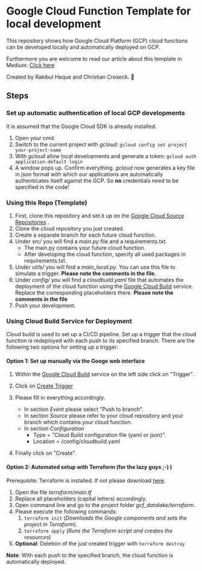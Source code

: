 # Google Cloud Function Template for local development
This repository shows how Google Cloud Platform (GCP) cloud functions can be developed
locally and automatically deployed on GCP.

Furthermore you are welcome to read our article about this template in Medium: [Click here](https://towardsdatascience.com/develop-and-test-google-cloud-functions-locally-and-deploy-7908d6573f9d)

Created by Rakibul Haque and Christian Croseck. 👋 

## Steps

### Set up automatic authentication of local GCP developments
It is assumed that the Google Cloud SDK is already installed.

1. Open your cmd.
1. Switch to the current project with _gcloud_: `gcloud config set project your-project-name`
1. With _gcloud_ allow local developments and generate a token: `gcloud auth application-default login`
1. A window pops up. Confirm everything. _gcloud_ now generates a key file in json format with which our 
   applications are automatically authenticates itself against the GCP. So **no** credentials need to be specified in 
   the code!
   
### Using this Repo (Template)
1.  First, clone this repository and set it up on the [Google Cloud Source Repositories](https://source.cloud.google.com/) .
1.  Clone the cloud repository you just created.
1.  Create a separate branch for each future cloud function.
1.  Under _src/_ you will find a _main.py_ file and a requirements.txt. 
    - The main.py contains your future cloud function. 
    - After developing the cloud function, specify all used packages in requirements.txt.
1. Under _utils/_ you will find a _main_local.py_. You can use this file to simulate a trigger. **Please note the comments
   in the file.**
1. Under _config/_ you will find a _cloudbuild.yaml_ file that automates the deployment of the cloud function using the 
   [Google Cloud Build](https://console.cloud.google.com/cloud-build) service. Replace the corresponding placeholders 
   there. **Please note the comments in the file**
1. Push your development.   
   
### Using Cloud Build Service for Deployment
Cloud build is used to set up a CI/CD pipeline. Set up a trigger that the cloud function is redeployed with each push to 
its specified branch. There are the following two options for setting up a trigger:

#### Option 1: Set up manually via the Googe web interface
1. Within the [Google Cloud Build](https://console.cloud.google.com/cloud-build) service on the left side click on "Trigger".
1. Click on [Create Trigger](https://console.cloud.google.com/cloud-build/triggers/add)
1. Please fill in everything accordingly.
    - In section _Event_ please select "Push to branch".
    - In section _Source_ please refer to your cloud repository and your branch which contains your cloud function.
    - In section _Configuration_
        - Type = "Cloud Build configuration file (yaml or json)".
        - Location = /config/cloudbuild.yaml
    
1. Finally click on "Create".

#### Option 2: Automated setup with Terraform (for the lazy guys ;-) ) 
Prerequisite: Terraform is installed. If not please download [here](https://www.terraform.io/downloads.html).
1. Open the file _terraform/main.tf_
1. Replace all placeholders (capital letters) accordingly.
1. Open command line and go to the project folder _gcf_datalake/terraform_.
1. Please execute the following commands:
   1. `terraform init` (_Downloads the Google components and sets the project in Terraform_).
   1. `terraform apply` (_Runs the Terraform script and creates the resources_)
1. **Optional**: Deletion of the just created trigger with `terraform destroy`

**Note**: With each push to the specified branch, the cloud function is automatically deployed.



